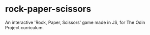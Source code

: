 # rock-paper-scissors
An interactive 'Rock, Paper, Scissors' game made in JS, for The Odin Project curriculum.
